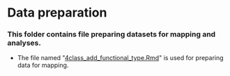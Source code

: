 # Data preparation

### This folder contains file preparing datasets for mapping and analyses. 

- The file named "[4class_add_functional_type.Rmd](Data_preparation/4class_add_functional_type.Rmd)" is used for preparing data for mapping. 
